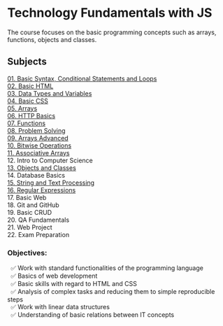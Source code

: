 # Technology Fundamentals with JS 

The course focuses on the basic programming concepts such as arrays, functions, objects and classes.

## Subjects
[01. Basic Syntax, Conditional Statements and Loops](https://github.com/Tony-Ivanova/SoftUni/tree/main/JS%20Courses/01.%20Fundamentals%20Module/01.%20Basics%20Syntax%2C%20Conditional%20Statements%20and%20Loops)  
[02. Basic HTML](https://github.com/Tony-Ivanova/SoftUni/tree/main/JS%20Courses/01.%20Fundamentals%20Module/02.%20Bacis%20HTML)  
[03. Data Types and Variables](https://github.com/Tony-Ivanova/SoftUni/tree/main/JS%20Courses/01.%20Fundamentals%20Module/03.%20Data%20Types%20and%20Variables)  
[04. Basic CSS](https://github.com/Tony-Ivanova/SoftUni/tree/main/JS%20Courses/01.%20Fundamentals%20Module/04.%20Basic%20CSS)  
[05. Arrays](https://github.com/Tony-Ivanova/SoftUni/tree/main/JS%20Courses/01.%20Fundamentals%20Module/05.%20Arrays)  
[06. HTTP Basics](https://github.com/Tony-Ivanova/SoftUni/tree/main/JS%20Courses/01.%20Fundamentals%20Module/06.%20HTTP%20Basics)  
[07. Functions](https://github.com/Tony-Ivanova/SoftUni/tree/main/JS%20Courses/01.%20Fundamentals%20Module/07.%20Functions)  
[08. Problem Solving](https://github.com/Tony-Ivanova/SoftUni/tree/main/JS%20Courses/01.%20Fundamentals%20Module/08.%20Problem%20Solving)  
[09. Arrays Advanced](https://github.com/Tony-Ivanova/SoftUni/tree/main/JS%20Courses/01.%20Fundamentals%20Module/09.%20Arrays%20Advanced)  
[10. Bitwise Operations](https://github.com/Tony-Ivanova/SoftUni/tree/main/JS%20Courses/01.%20Fundamentals%20Module/10.%20Bitwise%20Operations)  
[11. Associative Arrays](https://github.com/Tony-Ivanova/SoftUni/tree/main/JS%20Courses/01.%20Fundamentals%20Module/09.%20Arrays%20Advanced)  
12. Intro to Computer Science    
[13. Objects and Classes](https://github.com/Tony-Ivanova/SoftUni/tree/main/JS%20Courses/01.%20Fundamentals%20Module/11.%20Objects%20and%20Classes)  
14. Database Basics    
[15. String and Text Processing](https://github.com/Tony-Ivanova/SoftUni/tree/main/JS%20Courses/01.%20Fundamentals%20Module/12.%20Strings%20and%20RegEx)  
[16. Regular Expressions](https://github.com/Tony-Ivanova/SoftUni/tree/main/JS%20Courses/01.%20Fundamentals%20Module/12.%20Strings%20and%20RegEx)  
17. Basic Web  
18. Git and GitHub    
19. Basic CRUD  
20. QA Fundamentals  
21. Web Project   
22. Exam Preparation    



### Objectives:  
 &nbsp; :white_check_mark: Work with standard functionalities of the programming language    
 &nbsp; :white_check_mark: Basics of web development  
 &nbsp; :white_check_mark: Basic skills with regard to HTML and CSS  
 &nbsp; :white_check_mark: Analysis of complex tasks and reducing them to simple reproducible steps  
 &nbsp; :white_check_mark: Work with linear data structures  
 &nbsp; :white_check_mark: Understanding of basic relations between IT concepts  

